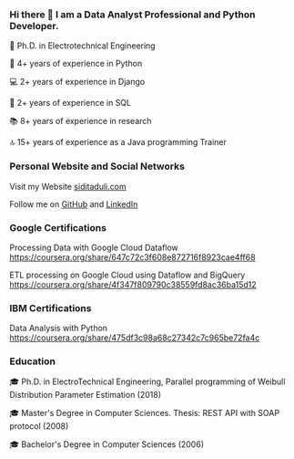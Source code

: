 

### Hi there 👋 I am a Data Analyst Professional and Python Developer.

🔭 Ph.D. in Electrotechnical Engineering

🐍 4+ years of experience in Python

💻 2+ years of experience in Django

🔎 2+ years of experience in SQL

📚 8+ years of experience in research

🔝 15+ years of experience as a Java programming Trainer


### Personal Website and Social Networks
Visit my Website <a href='https://siditaduli.com/en/home/'>siditaduli.com </a>

Follow me on <a href='https://github.com/siditaduli'>GitHub</a> and <a href='https://www.linkedin.com/in/sidita-duli-b03ab07/'>LinkedIn</a>

### Google Certifications
Processing Data with Google Cloud Dataflow
https://coursera.org/share/647c72c3f608e872716f8923cae4ff68

ETL processing on Google Cloud using Dataflow and BigQuery
https://coursera.org/share/4f347f809790c38559fd8ac36ba15d12

### IBM Certifications

Data Analysis with Python
https://coursera.org/share/475df3c98a68c27342c7c965be72fa4c

### Education
🎓 Ph.D. in ElectroTechnical Engineering, Parallel programming of Weibull Distribution Parameter Estimation (2018)

🎓 Master's Degree in Computer Sciences. Thesis: REST API with SOAP protocol (2008)

🎓 Bachelor's Degree in Computer Sciences (2006)
